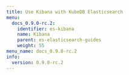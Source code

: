 ```yaml
---
title: Use Kibana with KubeDB Elasticsearch
menu:
  docs_0.9.0-rc.2:
    identifier: es-kibana
    name: Kibana
    parent: es-elasticsearch-guides
    weight: 55
menu_name: docs_0.9.0-rc.2
info:
  version: 0.9.0-rc.2
---
```


